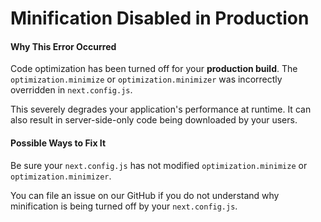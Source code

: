 # Minification Disabled in Production

#### Why This Error Occurred

Code optimization has been turned off for your **production build**.
The `optimization.minimize` or `optimization.minimizer` was incorrectly overridden in `next.config.js`.

This severely degrades your application's performance at runtime. It can also result in server-side-only code being downloaded by your users.

#### Possible Ways to Fix It

Be sure your `next.config.js` has not modified `optimization.minimize` or `optimization.minimizer`.

You can file an issue on our GitHub if you do not understand why minification is being turned off by your `next.config.js`.
